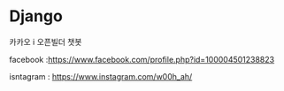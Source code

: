 # Django
 카카오 i 오픈빌더 챗봇

facebook :https://www.facebook.com/profile.php?id=100004501238823 

isntagram : https://www.instagram.com/w00h_ah/

